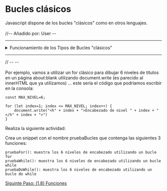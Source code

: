 # Bucles clásicos

Javascript dispone de los bucles "clásicos" como en otros lenguajes.
<br>
<br>
//-- Añadido por: User --
<hr>
<details>
<summary>
Funcionamiento de los Tipos de Bucles "clásicos"
</summary>

### Bucle For: Usado para repetir una misma acción X número de veces.

``` 
    for (let index = 0; index <= 10; index++){
        console.log("Hola User Número " + index + "\n");
    }

    //Abre el inspector de Elementos (F12), vete al apartado de consola y mira el resultado.
    //(¿No lo ves?) Asegúrate de que el apartado de "registro"/"info" está marcada.
```

### Bucle While: Dada una condición, repetir la misma acción X número de veces. Dicha condición es la condición de salida del bucle.

La lógica es la siguiente: a través de una condición (de entrada), ejecuta el código de dentro (Yo controlo cuantas veces lo ejecutas) hasta que te diga que pares (condición de salida).

```
let contador = 0; //condición de entrada
while (contador < 10) //condición de entrada/salida
{
    //Código
    contador++;//control de la condición
}
```

### Bucle Do While: Similar que le bucle While, con una sencilla diferencia: primero entra al bucle y luego "pregunta" por la condición de salida.

```
let contador = 0; //condición de entrada
do //entra sin condición
{
    //Código
    contador++;//control de la condición
} while (contador < 10) //condición de salida
```

User's Tip: 
Puedes cambiar muy rápido y fácil de bucles.

<details>
    <summary>
        De For a While
    </summary>
Aquí tenemos nuestro bucle for

```
    for (let contador = 0; contador < 10; contador++)
    {
        //Código 
    }
```

##### Paso 1. Pasa el `let contador = 0;` una línea por encima del bucle.

```
    let contador = 0;
    for (contador < 10; contador++)
    {
        //Código 
    }
```

##### Paso 2. Pasa el `contador++` dentro del bucle (y recuerda el punto y coma al final) y quita el punto y coma anterior a este.

```
    let contador = 0;
    for (contador < 10)
    {
        //Código
        contador++;
    }
```

##### Paso 3: Cambia la palabra clave `for` por `while`.

```
    let contador = 0;
    while (contador < 10)
    {
        //Código
        contador++;
    }
```

</details>

<details>
    <summary>
        De While a Do While
    </summary>
Aquí tenemos nuestro bucle while

```
    let contador = 0;
    while (contador < 10)
    {
        //Código
        contador++;
    }
```

##### Paso 1. Pasa el while `while (contador < 10)` al último corchete y añade el punto y coma.

```
    let contador = 0;
    
    {
        //Código
        contador++;
    }while (contador < 10);
```

##### Paso 2. Donde estaba el `while` pon la palabra clave `do`

```
    let contador = 0;
    do
    {
        //Código
        contador++;
    }while (contador < 10);
```

</details>


</details>
<hr>
// -- --
<br>
<br>
Por ejemplo, vamos a utilizar un for clásico para dibujar 6 niveles de títulos en un página about:blank utilizando document.write (es parecido al innerHTML que ya utilizamos) ... este sería el código que podríamos escribir en la consola:

```
const MAX_NIVEL=6;

for (let index=1; index <= MAX_NIVEL; index++) {
   	document.write("<h" + index + ">Encabezado de nivel " + index + "</h" + index + ">")
}
```
Realiza la siguiente actividad:

Crea un snippet con el nombre pruebaBucles que contenga las siguientes 3 funciones:

    pruebaFor(): muestra los 6 niveles de encabezado utilizando un bucle for
    pruebaWhile(): muestra los 6 niveles de encabezado utilizando un bucle while
    pruebaDoWhile(): muestra los 6 niveles de encabezado utilizando un bucle do while

[Siguinte Paso: (1.8) Funciones ](/DEW/Unidad%201/Tema_1/1.08_funciones.md)